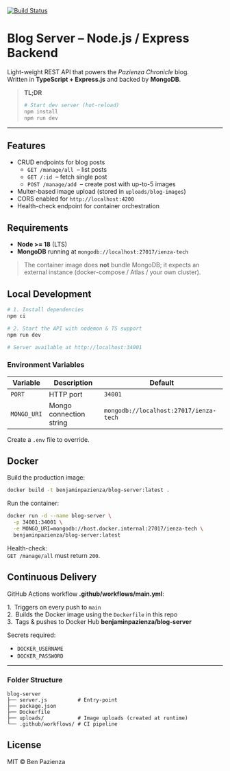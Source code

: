 [![Build Status](https://github.com/littlepazienza/blog-server/actions/workflows/main.yml/badge.svg)](https://github.com/littlepazienza/blog-server/actions/workflows/main.yml)

# Blog Server – Node.js / Express Backend

Light-weight REST API that powers the *Pazienza Chronicle* blog.  
Written in **TypeScript + Express.js** and backed by **MongoDB**.

> **TL;DR**  
> ```bash
> # Start dev server (hot-reload)
> npm install
> npm run dev
> ```

---

## Features

* CRUD endpoints for blog posts  
  * `GET /manage/all` &nbsp;– list posts  
  * `GET /:id` &nbsp;– fetch single post  
  * `POST /manage/add` &nbsp;– create post with up-to-5 images
* Multer-based image upload (stored in `uploads/blog-images`)
* CORS enabled for `http://localhost:4200`
* Health-check endpoint for container orchestration

## Requirements

* **Node >= 18** (LTS)  
* **MongoDB** running at `mongodb://localhost:27017/ienza-tech`

> The container image does **not** bundle MongoDB; it expects an external
> instance (docker-compose / Atlas / your own cluster).

## Local Development

```bash
# 1. Install dependencies
npm ci

# 2. Start the API with nodemon & TS support
npm run dev

# Server available at http://localhost:34001
```

### Environment Variables

| Variable | Description | Default |
|----------|-------------|---------|
| `PORT`   | HTTP port   | `34001` |
| `MONGO_URI` | Mongo connection string | `mongodb://localhost:27017/ienza-tech` |

Create a `.env` file to override.

## Docker

Build the production image:

```bash
docker build -t benjaminpazienza/blog-server:latest .
```

Run the container:

```bash
docker run -d --name blog-server \
  -p 34001:34001 \
  -e MONGO_URI=mongodb://host.docker.internal:27017/ienza-tech \
  benjaminpazienza/blog-server:latest
```

Health-check:  
`GET /manage/all` must return `200`.

## Continuous Delivery

GitHub Actions workflow **.github/workflows/main.yml**:

1. Triggers on every push to `main`  
2. Builds the Docker image using the `Dockerfile` in this repo  
3. Tags & pushes to Docker Hub **benjaminpazienza/blog-server**  

Secrets required:

* `DOCKER_USERNAME`
* `DOCKER_PASSWORD`

---

### Folder Structure

```
blog-server
├── server.js          # Entry-point
├── package.json
├── Dockerfile
├── uploads/           # Image uploads (created at runtime)
└── .github/workflows/ # CI pipeline
```

## License

MIT © Ben Pazienza